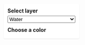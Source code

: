 <html>
<head>
    <meta charset='utf-8' />
    <title>Mapbox Test Zoom Levels</title>
    <meta name='viewport' content='initial-scale=1,maximum-scale=1,user-scalable=no' />
    <script src='https://api.tiles.mapbox.com/mapbox-gl-js/v0.53.1/mapbox-gl.js'></script>
    <link href='https://api.tiles.mapbox.com/mapbox-gl-js/v0.53.1/mapbox-gl.css' rel='stylesheet' />
    <script src='https://api.mapbox.com/mapbox.js/plugins/turf/v3.0.11/turf.min.js'></script>
    <style>
        body { margin:0; padding:0; }

        #map { position:absolute; top:0; bottom:0; width:100%; }

        .map-overlay {
        font: 12px/20px 'Helvetica Neue', Arial, Helvetica, sans-serif;
        position: absolute;
        width: 200px;
        top: 0;
        left: 0;
        padding: 10px;
        }
        
        .map-overlay .map-overlay-inner {
        background-color: #fff;
        box-shadow:0 1px 2px rgba(0, 0, 0, 0.10);
        border-radius: 3px;
        padding: 10px;
        margin-bottom: 10px;
        }
        
        .map-overlay-inner fieldset {
        border: none;
        padding: 0;
        margin: 0 0 10px;
        }
        
        .map-overlay-inner fieldset:last-child {
        margin: 0;
        }
        
        .map-overlay-inner select {
        width: 100%;
        }
        
        .map-overlay-inner label {
        display: block;
        font-weight: bold;
        margin: 0 0 5px;
        }
        
        .map-overlay-inner button {
        display: inline-block;
        width: 36px;
        height: 20px;
        border: none;
        cursor: pointer;
        }
        
        .map-overlay-inner button:focus {
        outline: none;
        }
        
        .map-overlay-inner button:hover {
        box-shadow:inset 0 0 0 3px rgba(0, 0, 0, 0.10);
}
    </style>
</head>
<body>

<div id='map' style='width: 1000px; height: 800px;'></div>
<div class='map-overlay top'>
    <div class='map-overlay-inner'>
        <fieldset>
            <label>Select layer</label>
            <select id='layer' name='layer'>
                <option value='water'>Water</option>
                <option value='building'>Buildings</option>
            </select>
        </fieldset>
        <fieldset>
            <label>Choose a color</label>
            <div id='swatches'></div>
        </fieldset>
    </div>
</div>
<script>
mapboxgl.accessToken = 'pk.eyJ1IjoiY29sbGFicHJvamVjdDE5MDgiLCJhIjoiY2p0ZWdwMjl1MWhsYzQ5bzlvdzBmOW13OCJ9.e9FtSFxY-nswnnCgtFXonA';
var map = new mapboxgl.Map({
    container: 'map', // container id
    style: 'mapbox://styles/mapbox/dark-v10',
    hash: true,
    center: [-66.66558, 45.94541], // starting position
    zoom: 9 // starting zoom
});

map.on('load', function () {
 
    map.addLayer({
        "id": "odb_newbrunswick",
        "type": "fill",
        "source": {
            'type': 'geojson',
            'data': 'ODB_NewBrunswickGeoJSON.js'
        },
        "paint": {
            "fill-color": "#000000",
        }
    });
});

var swatches = document.getElementById('swatches');
var layer = document.getElementById('layer');
var colors = [
    '#ffffcc',
    '#a1dab4',
    '#41b6c4',
    '#2c7fb8',
    '#253494',
    '#fed976',
    '#feb24c',
    '#fd8d3c',
    '#f03b20',
    '#bd0026'
];
 
colors.forEach(function(color) {
    var swatch = document.createElement('button');
    swatch.style.backgroundColor = color;
    swatch.addEventListener('click', function() {
        map.setPaintProperty(layer.value, 'fill-color', color);
    });
    swatches.appendChild(swatch);
});

// Add zoom and rotation controls to the map.
map.addControl(new mapboxgl.NavigationControl());
</script>

</body>
</html>
